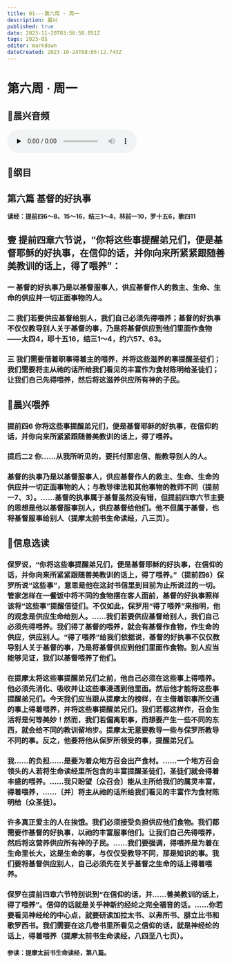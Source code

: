 ```yaml
---
title: 01---第六周 · 周一
description: 晨兴
published: true
date: 2023-11-20T03:56:50.051Z
tags: 2023-05
editor: markdown
dateCreated: 2023-10-24T08:05:12.743Z
---
```


# 第六周 · 周一
## 🎵晨兴音频
<audio id="audio" controls="" preload="none">
      <source id="mp3" src="/2023-05/week6/week6day1.mp3">
</audio>

## 📖纲目

## 第六篇  基督的好执事

**读经：提前四6～8、15～16，结三1～4，林前一10，罗十五6，歌四11**

## 壹  提前四章六节说，“你将这些事提醒弟兄们，便是基督耶稣的好执事，在信仰的话，并你向来所紧紧跟随善美教训的话上，得了喂养”：

### 一  基督的好执事乃是以基督服事人，供应基督作人的救主、生命、生命的供应并一切正面事物的人。

### 二  我们若要供应基督给别人，我们自己必须先得喂养；基督的好执事不仅仅教导别人关于基督的事，乃是将基督供应到他们里面作食物——太四4，耶十五16，结三1～4，约六57、63。

### 三  我们需要借着职事得着主的喂养，并将这些滋养的事提醒圣徒们；我们需要将主从祂的话所给我们看见的丰富作为食材陈明给圣徒们；让我们自己先得喂养，然后将这滋养供应所有神的子民。

## 📖晨兴喂养

### **提前四6    你将这些事提醒弟兄们，便是基督耶稣的好执事，在信仰的话，并你向来所紧紧跟随善美教训的话上，得了喂养。**

### **提后二2    你……从我所听见的，要托付那忠信、能教导别人的人。**

### 基督的执事乃是以基督服事人，供应基督作人的救主、生命、生命的供应并一切正面事物的人；与教导律法和其他事物的教师不同（提前一7、3）。……基督的执事属于基督虽然没有错，但提前四章六节主要的思想是他以基督服事别人，供应基督给他们。他不但属于基督，也将基督服事给别人（提摩太前书生命读经，八三页）。

## 📖信息选读

### 保罗说，“你将这些事提醒弟兄们，便是基督耶稣的好执事，在信仰的话，并你向来所紧紧跟随善美教训的话上，得了喂养。”（提前四6）保罗所说“这些事”，意思是他在这封书信里到目前为止所说过的一切。管家怎样在一餐饭中将不同的食物摆在客人面前，基督的好执事照样该将“这些事”提醒信徒们。不仅如此，保罗用“得了喂养”来指明，他的观念是供应生命给别人。……我们若要供应基督给别人，我们自己必须先得喂养。我们得了基督的喂养，就会有基督作食物，作生命的供应，供应别人。“得了喂养”给我们依据说，基督的好执事不仅仅教导别人关于基督的事，乃是将基督供应到他们里面作食物。别人应当能够见证，我们以基督喂养了他们。

### 在提摩太将这些事提醒弟兄们之前，他自己必须在这些事上得喂养。他必须先消化、吸收并让这些事浸透到他里面。然后他才能将这些事提醒弟兄们。今天我们应当跟从提摩太的榜样，在主借着职事所交通的事上得着喂养，并将这些事提醒弟兄们。我们若都这样作，召会生活将是何等美妙！然而，我们若偏离职事，而想要产生一些不同的东西，就会给不同的教训留地步。提摩太无意要教导一些与保罗所教导不同的事。反之，他要将他从保罗所领受的事，提醒弟兄们。

### 我……的负担……是要为着众地方召会出产食材。……一个地方召会领头的人若将生命读经里所包含的丰富提醒圣徒们，圣徒们就会得着丰盛的喂养。……我只盼望〔众召会〕能从主所给我们的属灵丰富，得着喂养，……〔并〕将主从祂的话所给我们看见的丰富作为食材陈明给〔众圣徒〕。

### 许多真正爱主的人在挨饿。我们必须接受负担供应他们食物。我们都需要作基督的好执事，以祂的丰富服事他们。让我们自己先得喂养，然后将这营养供应所有神的子民。……我们要强调，得喂养是为着在生命里长大，这是生命的事，与仅仅受教导不同，那是知识的事。我们要将基督供应别人，自己必须先在关乎基督之生命的话上得着喂养。

### 保罗在提前四章六节特别说到“在信仰的话，并……善美教训的话上，得了喂养”。信仰的话就是关乎神新约经纶之完全福音的话。……你若要看见神经纶的中心点，就要研读加拉太书、以弗所书、腓立比书和歌罗西书。我们需要在这几卷书里所看见之信仰的话，就是神经纶的话上，得着喂养（提摩太前书生命读经，八四至八七页）。

**参读：提摩太前书生命读经，第八篇。**
<!-- Google tag (gtag.js) -->
<script async src="https://www.googletagmanager.com/gtag/js?id=G-1P8709Z16T"></script>
<script>
  window.dataLayer = window.dataLayer || [];
  function gtag(){dataLayer.push(arguments);}
  gtag('js', new Date());

  gtag('config', 'G-1P8709Z16T');
</script>

